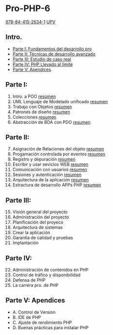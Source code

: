 # Pro-PHP-6
[978-84-415-2634-1](http://www.wrox.com/WileyCDA/WroxTitle/Professional-PHP6.productCd-0470395095,descCd-tableOfContents.html)
[UPV](http://polibuscador.upv.es/primo_library/libweb/action/display.do?tabs=detailsTab&ct=display&fn=search&doc=aleph000381150&indx=1&recIds=aleph000381150&recIdxs=0&elementId=0&renderMode=poppedOut&displayMode=full&frbrVersion=&vl(53498286UI4)=all_items&vl(drStartMonth6)=00&vl(drEndYear6)=A%C3%B1o&vl(53498282UI0)=any&dscnt=0&vl(1UIStartWith0)=contains&vl(1UIStartWith2)=contains&mode=Advanced&vid=bibupv&vl(53498279UI5)=all_items&tab=default_tab&vl(boolOperator1)=AND&vl(drStartDay6)=00&vl(drStartYear6)=A%C3%B1o&vl(D53498288UI3)=all_items&dstmp=1461529470580&vl(1UIStartWith1)=contains&vl(boolOperator0)=AND&vl(drEndMonth6)=00&vl(boolOperator2)=AND&vl(freeText0)=4-67%2F3037&vl(53498285UI1)=any&vl(53498283UI2)=any&vl(drEndDay6)=00&gathStatIcon=true)

## Intro.
- [Parte I: Fundamentos del desarrollo pro](https://github.com/JBV-CODES/Pro-PHP-6#parte-i)
- [Parte II: Técnicas de desarrollo avanzado](https://github.com/JBV-CODES/Pro-PHP-6#parte-ii)
- [Parte III: Estudio de caso real](https://github.com/JBV-CODES/Pro-PHP-6#parte-iii)
- [Parte IV: PHP Llevado al límite](https://github.com/JBV-CODES/Pro-PHP-6#parte-iv)
- [Parte V: Apendices](https://github.com/JBV-CODES/Pro-PHP-6#parte-v-apendices)

## Parte I:

1. Intro. a POO [resumen](https://github.com/JBV-CODES/Pro-PHP-6/blob/master/Parte1/1.md)
2. UML Lenguaje de Modelado unificado [resumen](https://github.com/JBV-CODES/Pro-PHP-6/blob/master/Parte1/2.md)
3. Trabajo con Objetos [resumen](https://github.com/JBV-CODES/Pro-PHP-6/blob/master/Parte1/3.md)
4. Patrones de diseño [resumen](https://github.com/JBV-CODES/Pro-PHP-6/blob/master/Parte1/4.md)
5. Colecciones [resumen](https://github.com/JBV-CODES/Pro-PHP-6/blob/master/Parte1/5.md)
6. Abstracción de BDA con PDO [resumen](https://github.com/JBV-CODES/Pro-PHP-6/blob/master/Parte1/6.md)

## Parte II: 

7. Asignación de Relaciones del objeto [resumen](https://github.com/JBV-CODES/Pro-PHP-6/blob/master/Parte2/1.md)
8. Progamación controlada por eventos [resumen](https://github.com/JBV-CODES/Pro-PHP-6/blob/master/Parte2/2.md)
9. Registro y depuración [resumen](https://github.com/JBV-CODES/Pro-PHP-6/blob/master/Parte2/3.md)
10. Escribir y usar sevicios WEB [resumen](https://github.com/JBV-CODES/Pro-PHP-6/blob/master/Parte2/4.md)
11. Comunicación con usuarios [resumen](https://github.com/JBV-CODES/Pro-PHP-6/blob/master/Parte2/5.md)
12. Sesiones y autenticación [resumen](https://github.com/JBV-CODES/Pro-PHP-6/blob/master/Parte2/6.md)
13. Arquitectura de la aplicación [resumen](https://github.com/JBV-CODES/Pro-PHP-6/blob/master/Parte2/7.md)
14. Estractura de desarrollo APPs PHP [resumen](https://github.com/JBV-CODES/Pro-PHP-6/blob/master/Parte2/8.md)

## Parte III:

15. Visión general del proyecto
16. Administración del proyecto
17. Planificación del proyeco
18. Arquitectura de sistemas
19. Crear la aplicación
20. Garantia de calidad y pruebas
21. Implantación

## Parte IV:

22. Administración de contenidos en PHP
23. Control de tráfico y disponibilidad
24. Defensa de PHP
25. La carrera pro. de PHP

## Parte V: Apendices
- A. Control de Version
- B. IDE de PHP
- C. Ajuste de rendimiento PHP
- D. Buenas prácticas para instalar PHP


